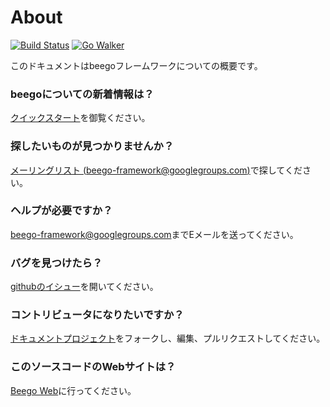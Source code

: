 # About

[![Build Status](https://drone.io/github.com/astaxie/beego/status.png)](https://drone.io/github.com/astaxie/beego/latest) [![Go Walker](http://gowalker.org/api/v1/badge)](http://gowalker.org/github.com/astaxie/beego)

このドキュメントはbeegoフレームワークについての概要です。

### beegoについての新着情報は？

[クイックスタート](quickstart)を御覧ください。

### 探したいものが見つかりませんか？

[メーリングリスト (beego-framework@googlegroups.com)](https://groups.google.com/forum/#!forum/beego-framework)で探してください。

### ヘルプが必要ですか？

[beego-framework@googlegroups.com](mailto:beego-framework@googlegroups.com)までEメールを送ってください。

### バグを見つけたら？ 

[githubのイシュー](https://github.com/astaxie/beego/issues)を開いてください。

### コントリビュータになりたいですか？

[ドキュメントプロジェクト](https://github.com/beego/beedoc)をフォークし、編集、プルリクエストしてください。

### このソースコードのWebサイトは？

[Beego Web](https://github.com/beego/beeweb)に行ってください。
